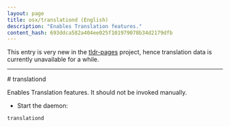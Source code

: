 ```yaml
---
layout: page
title: osx/translationd (English)
description: "Enables Translation features."
content_hash: 693ddca582a404ee025f101979078b34d2179dfb
---
```


This entry is very new in the [tldr-pages](https://github.com/tldr-pages/tldr) project, hence translation data is currently unavailable for a while.

<hr># translationd

Enables Translation features.
It should not be invoked manually.

- Start the daemon:

`translationd`
